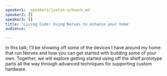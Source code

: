 ```yaml
---
speaker1: _speakers/justin-schneck.md
speaker2: []
speaker3: []
title: 'Living Code: Using Nerves to enhance your home'
audience: ''

---
```

In this talk, I’ll be showing off some of the devices I have around my home that run Nerves and how you can get started with building some of your own. Together, we will explore getting started using off the shelf prototype parts all the way through advanced techniques for supporting custom hardware.